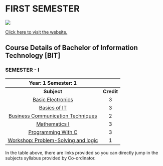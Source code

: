 # FIRST SEMESTER

<img src="https://github.com/dhakalnirajan/B.IT-Gandaki-University/blob/main/Images/GU%20Logo.png">

<a href="https://gandakiuniversity.edu.np"> Click here to visit the website. </a>


## Course Details of Bachelor of Information Technology [BIT]

### SEMESTER - I

| Year: 1  Semester: 1         |         |
|    :---:    |    :---:    |
|    **Subject**    |    **Credit**    |
|<a href="https://github.com/dhakalnirajan/B.IT-Gandaki-University/tree/main/First%20Year/First%20Semester/Basic%20Electronics"> Basic Electronics</a>|    3    |
|<a href="https://github.com/dhakalnirajan/B.IT-Gandaki-University/tree/main/First%20Year/First%20Semester/Basics%20of%20IT"> Basics of IT </a>|    3    |
|<a href="https://github.com/dhakalnirajan/B.IT-Gandaki-University/tree/main/First%20Year/First%20Semester/Business%20Communication%20Techniques"> Business Communication Techniques </a>|    2    |
|<a href="https://github.com/dhakalnirajan/B.IT-Gandaki-University/tree/main/First%20Year/First%20Semester/Mathematics%20I"> Mathematics I</a>|    3    |
|<a href="https://github.com/dhakalnirajan/B.IT-Gandaki-University/tree/main/First%20Year/First%20Semester/Programming%20With%20C"> Programming With C </a>|    3    |
|<a href="https://github.com/dhakalnirajan/B.IT-Gandaki-University/tree/main/First%20Year/First%20Semester/Workshop:%20Problem%20Solving%20And%20Logic"> Workshop: Problem-Solving and logic </a>|    1    |

In the table above, there are links provided so you can directly jump in the subjects syllabus provided by Co-ordinator.
